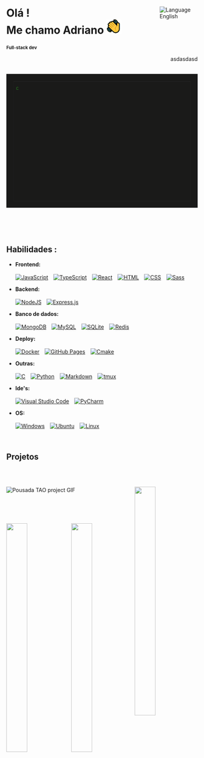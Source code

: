 <div align='left'>
<img align="right" width=100px alt="Language English" src="https://img.shields.io/badge/lang-en_%F0%9F%87%BA%F0%9F%87%B8-blue?style=for-the-badge&logo=%F0%9F%87%BA%F0%9F%87%B8&logoSize=auto&link=https%3A%2F%2Fgithub.com%2FAdrianoLMRS%2FPousada-TAO%2Fblob%2Fmain%2F.github%2FREADME.en.md"/>
<h1> Olá ! <br> Me chamo Adriano <img src='public/img/greeting.png' alt='Greeting icon animated'>
</h1>
</div>
<small><b>Full-stack dev</b></small>
<nobr><p align='right' >asdasdasd</p>
</nobr>
<br>

<!-- Terminal .gif -->

<center>
    <a href='https://github.com/AdrianoLMRS/AdrianoLMRS/blob/main/public/stackCMD.html'>
        <img src='public/img/terminal.gif' alt='Terminal.gif animated'>
    </a>
</center>


<br><br><br>

## Habilidades :

<!-- I'm using shields.io badges for now -->

- **Frontend:**<br><br> 
    [![JavaScript](https://img.shields.io/badge/JavaScript-F7DF1E?logo=javascript&logoColor=000)](#)&emsp;[![TypeScript](https://img.shields.io/badge/TypeScript-3178C6?logo=typescript&logoColor=fff)](#)&emsp;[![React](https://img.shields.io/badge/React-%2320232a.svg?logo=react&logoColor=%2361DAFB)](#)&emsp;[![HTML](https://img.shields.io/badge/HTML-%23E34F26.svg?logo=html5&logoColor=white)](#)&emsp;[![CSS](https://img.shields.io/badge/CSS-1572B6?logo=css3&logoColor=fff)](#)&emsp;[![Sass](https://img.shields.io/badge/Sass-C69?logo=sass&logoColor=fff)](#)


- **Backend:**<br><br>
    [![NodeJS](https://img.shields.io/badge/Node.js-6DA55F?logo=node.js&logoColor=white)](#)&emsp;[![Express.js](https://img.shields.io/badge/Express.js-%23404d59.svg?logo=express&logoColor=%2361DAFB)](#)


- **Banco de dados:**<br><br> 
    [![MongoDB](https://img.shields.io/badge/MongoDB-%234ea94b.svg?logo=mongodb&logoColor=white)](#)&emsp;[![MySQL](https://img.shields.io/badge/MySQL-4479A1?logo=mysql&logoColor=fff)](#)&emsp;[![SQLite](https://img.shields.io/badge/SQLite-%2307405e.svg?logo=sqlite&logoColor=white)](#)&emsp;[![Redis](https://img.shields.io/badge/Redis-%23DD0031.svg?logo=redis&logoColor=white)](#)


- **Deploy:**<br><br>
    [![Docker](https://img.shields.io/badge/Docker-2496ED?logo=docker&logoColor=fff)](#)&emsp;[![GitHub Pages](https://img.shields.io/badge/GitHub%20Pages-121013?logo=github&logoColor=white)](#)&emsp;[![Cmake](https://img.shields.io/badge/cMake-064F8C?style=for-the-badge&logo=cmake&logoColor=lightblue)](#)


- **Outras:**<br><br>
    [![C](https://img.shields.io/badge/C-00599C?logo=c&logoColor=white)](#)&emsp;[![Python](https://img.shields.io/badge/Python-3776AB?logo=python&logoColor=fff)](#)&emsp;[![Markdown](https://img.shields.io/badge/Markdown-%23000000.svg?logo=markdown&logoColor=white)](#)&emsp;[![tmux](https://img.shields.io/badge/tmux-1BB91F?logo=tmux&logoColor=fff)](#)


- **Ide's:**<br><br>
    [![Visual Studio Code](https://custom-icon-badges.demolab.com/badge/Visual%20Studio%20Code-0078d7.svg?logo=vsc&logoColor=white)](#)&emsp;[![PyCharm](https://img.shields.io/badge/PyCharm-000?logo=pycharm&logoColor=fff)](#)


- **OS:**<br><br>
    [![Windows](https://custom-icon-badges.demolab.com/badge/Windows-0078D6?logo=windows11&logoColor=white)](#)&emsp;[![Ubuntu](https://img.shields.io/badge/Ubuntu-E95420?logo=ubuntu&logoColor=white)](#)&emsp;[![Linux](https://img.shields.io/badge/Linux-FCC624?logo=linux&logoColor=black)](#)

<br>

## Projetos
<br><br>

<!-- Placeholders ... -->
<p align="left">
  <img width="33%" height="600px" alt="Pousada TAO project GIF" src="public/img/pousadaTao2-ezgif.com-crop.png"/>
  <img width="33%" height="600px" align='right' alt="" src="https://placehold.jp/300x570.png"/>
</p>

<br><br><br>

<p align="left">
  <img width="33%" height="600px" alt="" src="https://placehold.jp/300x570.png"/>
  <img width="33%" height="600px" align='right' alt="" src="https://placehold.jp/300x570.png"/>
</p>





<!-- <img align='right' src="public/img/icons8-pdf-50.png" alt='Pdf Icon'> -->
<!--
**AdrianoLMRS/AdrianoLMRS** is a ✨ _special_ ✨ repository because its `README.md` (this file) appears on your GitHub profile.

Here are some ideas to get you started:

- 🔭 I’m currently working on ...
- 🌱 I’m currently learning ...
- 👯 I’m looking to collaborate on ...
- 🤔 I’m looking for help with ...
- 💬 Ask me about ...
- 📫 How to reach me: ...
- 😄 Pronouns: ...
- ⚡ Fun fact: ...
-->
